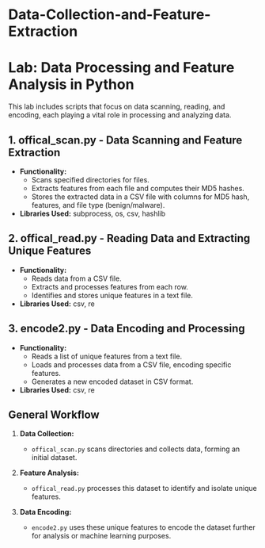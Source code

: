 # Data-Collection-and-Feature-Extraction
# Lab: Data Processing and Feature Analysis in Python

This lab includes scripts that focus on data scanning, reading, and encoding, each playing a vital role in processing and analyzing data.

## 1. offical_scan.py - Data Scanning and Feature Extraction

- **Functionality:** 
  - Scans specified directories for files.
  - Extracts features from each file and computes their MD5 hashes.
  - Stores the extracted data in a CSV file with columns for MD5 hash, features, and file type (benign/malware).
- **Libraries Used:** subprocess, os, csv, hashlib

## 2. offical_read.py - Reading Data and Extracting Unique Features

- **Functionality:** 
  - Reads data from a CSV file.
  - Extracts and processes features from each row.
  - Identifies and stores unique features in a text file.
- **Libraries Used:** csv, re

## 3. encode2.py - Data Encoding and Processing

- **Functionality:** 
  - Reads a list of unique features from a text file.
  - Loads and processes data from a CSV file, encoding specific features.
  - Generates a new encoded dataset in CSV format.
- **Libraries Used:** csv, re

## General Workflow

1. **Data Collection:** 
   - `offical_scan.py` scans directories and collects data, forming an initial dataset.

2. **Feature Analysis:** 
   - `offical_read.py` processes this dataset to identify and isolate unique features.

3. **Data Encoding:** 
   - `encode2.py` uses these unique features to encode the dataset further for analysis or machine learning purposes.
